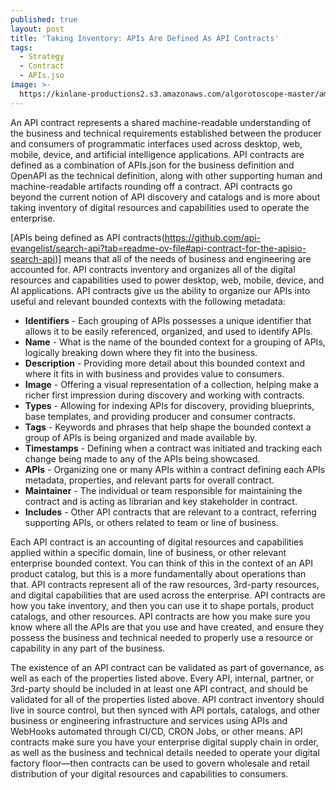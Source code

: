 ```yaml
---
published: true
layout: post
title: 'Taking Inventory: APIs Are Defined As API Contracts'
tags:
  - Strategy
  - Contract
  - APIs.jso
image: >-
  https://kinlane-productions2.s3.amazonaws.com/algorotoscope-master/america-under-socialism-factory-road.jpg
---
```

An API contract represents a shared machine-readable understanding of the business and technical requirements established between the producer and consumers of programmatic interfaces used across desktop, web, mobile, device, and artificial intelligence applications. API contracts are defined as a combination of APIs.json for the business definition and OpenAPI as the technical definition, along with other supporting human and machine-readable artifacts rounding off a contract. API contracts go beyond the current notion of API discovery and catalogs and is more about taking inventory of digital resources and capabilities used to operate the enterprise.

[APIs being defined as API contracts(https://github.com/api-evangelist/search-api?tab=readme-ov-file#api-contract-for-the-apisio-search-api)] means that all of the needs of business and engineering are accounted for. API contracts inventory and organizes all of the digital resources and capabilities used to power desktop, web, mobile, device, and AI applications. API contracts give us the ability to organize our APIs into useful and relevant bounded contexts with the following metadata:

- **Identifiers** - Each grouping of APIs possesses a unique identifier that allows it to be easily referenced, organized, and used to identify APIs.
- **Name** - What is the name of the bounded context for a grouping of APIs, logically breaking down where they fit into the business.
- **Description** - Providing more detail about this bounded context and where it fits in with business and provides value to consumers.
- **Image** - Offering a visual representation of a collection, helping make a richer first impression during discovery and working with contracts.
- **Types** - Allowing for indexing APIs for discovery, providing blueprints, base templates, and providing producer and consumer contracts.
- **Tags** - Keywords and phrases that help shape the bounded context a group of APIs is being organized and made available  by.
- **Timestamps** - Defining when a contract was initiated and tracking each change being made to any of the APIs being showcased.
- **APIs** - Organizing one or many APIs within a contract defining each APIs metadata, properties, and relevant parts for overall contract.
- **Maintainer** - The individual or team responsible for maintaining the contract and is acting as librarian and key stakeholder in contract.
- **Includes** - Other API contracts that are relevant to a contract, referring supporting APIs, or others related to team or line of business.

Each API contract is an accounting of digital resources and capabilities applied within a specific domain, line of business, or other relevant enterprise bounded context. You can think of this in the context of an API product catalog, but this is a more fundamentally about operations than that. API contracts represent all of the raw resources, 3rd-party resources, and digital capabilities that are used across the enterprise. API contracts are how you take inventory, and then you can use it to shape portals, product catalogs, and other resources. API contracts are how you make sure you know where all the APIs are that you use and have created, and ensure they possess the business and technical needed to properly use a resource or capability in any part of the business.

The existence of an API contract can be validated as part of governance, as well as each of the properties listed above. Every API, internal, partner, or 3rd-party should be included in at least one API contract, and should be validated for all of the properties listed above. API contract inventory should live in source control, but then synced with API portals, catalogs, and other business or engineering infrastructure and services using APIs and WebHooks automated through CI/CD, CRON Jobs, or other means. API contracts make sure you have your enterprise digital supply chain in order, as well as the business and technical details needed to operate your digital factory floor—then contracts can be used to govern wholesale and retail distribution of your digital resources and capabilities to consumers.